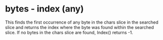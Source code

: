 # bytes - index (any)

This finds the first occurrence of any byte in the chars slice in the searched slice and returns the index where the byte was found within the searched slice. If no bytes in the chars slice are found, Index() returns -1.

